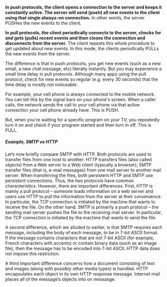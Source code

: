 __In push protocols, the client opens a connection to the server and keeps it constantly active. The server will send (push) all new events to the client using that single always-on connection.__ In other words, the server PUSHes the new events to the client.

__In pull protocols, the client periodically connects to the server, checks for and gets (pulls) recent events and then closes the connection and disconnects from the server.__ The client repeats this whole procedure to get updated about new events. In this mode, the clients periodically PULLs the new events from the server.

The difference is that in push protocols, you get new events (such as a new email, a new chat message, etc) literally instantly. But you may experience a small time delay in pull protocols. Although many apps using the pull protocol, check for new events so regular (e.g. every 30 seconds) that the time delay is mostly not noticeable.

For example, your cell phone is always connected to the mobile network. You can tell this by the signal bars on your phone's screen. When a caller calls, the network sends the call to your cell phone via that active connection your cell phone already have. This is PUSH.

But, when you're waiting for a specific program on your TV, you repeatedly turn it on and check if your program started and then turn in off. This is PULL.

##### Example, SMTP vs HTTP

Let’s now briefly compare SMTP with HTTP. Both protocols are used to transfer files from one host to another: HTTP transfers files (also called objects) from a Web server to a Web client (typically a browser); SMTP transfer files (that is, e-mail messages) from one mail server to another mail server. When transferring the files, both persistent HTTP and SMTP use persistent connections. Thus, the two protocols have common characteristics. However, there are important differences. First, HTTP is mainly a pull protocol – someone loads information on a web server and users use HTTP to pull the information from the server at their convenience. In particular, the TCP connection is initiated by the machine that wants to receive the file. On the other hand, SMTP is primarily a push protocol – the sending mail server pushes the file to the receiving mail server. In particular, the TCP connection is initiated by the machine that wants to send the file.

A second difference, which we alluded to earlier, is that SMTP requires each message, including the body of each message, to be in 7-bit ASCII format. If the message contains characters that are not 7-bit ASCII (for example, French characters with accents) or contain binary data (such as an image file), then the message has to be encoded into 7-bit ASCII. HTTP data does not impose this restriction.

A third important difference concerns how a document consisting of text and images (along with possibly other media types) is handled. HTTP encapsulates each object in its own HTTP response message. Internet mail places all of the message’s objects into on messasge.
